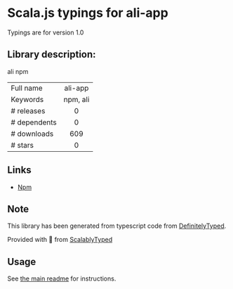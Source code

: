 
# Scala.js typings for ali-app

Typings are for version 1.0

## Library description:
ali npm

|                    |                 |
| ------------------ | :-------------: |
| Full name          | ali-app |
| Keywords           | npm, ali |
| # releases         | 0 |
| # dependents       | 0 |
| # downloads        | 609 |
| # stars            | 0 |

## Links
- [Npm](https://www.npmjs.com/package/ali-app)
    


## Note
This library has been generated from typescript code from [DefinitelyTyped](https://definitelytyped.org).

Provided with :purple_heart: from [ScalablyTyped](https://github.com/oyvindberg/ScalablyTyped)

## Usage
See [the main readme](../../readme.md) for instructions.


